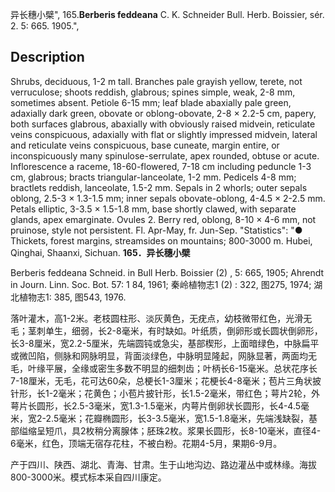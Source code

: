 异长穗小檗",
165.**Berberis feddeana** C. K. Schneider Bull. Herb. Boissier, sér. 2. 5: 665. 1905.",

## Description
Shrubs, deciduous, 1-2 m tall. Branches pale grayish yellow, terete, not verruculose; shoots reddish, glabrous; spines simple, weak, 2-8 mm, sometimes absent. Petiole 6-15 mm; leaf blade abaxially pale green, adaxially dark green, obovate or oblong-obovate, 2-8 × 2.2-5 cm, papery, both surfaces glabrous, abaxially with obviously raised midvein, reticulate veins conspicuous, adaxially with flat or slightly impressed midvein, lateral and reticulate veins conspicuous, base cuneate, margin entire, or inconspicuously many spinulose-serrulate, apex rounded, obtuse or acute. Inflorescence a raceme, 18-60-flowered, 7-18 cm including peduncle 1-3 cm, glabrous; bracts triangular-lanceolate, 1-2 mm. Pedicels 4-8 mm; bractlets reddish, lanceolate, 1.5-2 mm. Sepals in 2 whorls; outer sepals oblong, 2.5-3 × 1.3-1.5 mm; inner sepals obovate-oblong, 4-4.5 × 2-2.5 mm. Petals elliptic, 3-3.5 × 1.5-1.8 mm, base shortly clawed, with separate glands, apex emarginate. Ovules 2. Berry red, oblong, 8-10 × 4-6 mm, not pruinose, style not persistent. Fl. Apr-May, fr. Jun-Sep.
  "Statistics": "● Thickets, forest margins, streamsides on mountains; 800-3000 m. Hubei, Qinghai, Shaanxi, Sichuan.
**165．异长穗小檗**

Berberis feddeana Schneid. in Bull Herb. Boissier (2) , 5: 665, 1905; Ahrendt in Journ. Linn. Soc. Bot. 57: 1 84, 1961; 秦岭植物志1 (2) : 322, 图275, 1974; 湖北植物志1: 385, 图543, 1976.

落叶灌木，高1-2米。老枝圆柱形、淡灰黄色，无疣点，幼枝微带红色，光滑无毛；茎刺单生，细弱，长2-8毫米，有时缺如。叶纸质，倒卵形或长圆状倒卵形，长3-8厘米，宽2.2-5厘米，先端圆钝或急尖，基部楔形，上面暗绿色，中脉扁平或微凹陷，侧脉和网脉明显，背面淡绿色，中脉明显隆起，网脉显著，两面均无毛，叶缘平展，全缘或密生多数不明显的细刺齿；叶柄长6-15毫米。总状花序长7-18厘米，无毛，花可达60朵，总梗长1-3厘米；花梗长4-8毫米；苞片三角状披针形，长1-2毫米；花黄色；小苞片披针形，长1.5-2毫米，带红色；萼片2轮，外萼片长圆形，长2.5-3毫米，宽1.3-1.5毫米，内萼片倒卵状长圆形，长4-4.5毫米，宽2-2.5毫米；花瓣椭圆形，长3-3.5毫米，宽1.5-1.8毫米，先端浅缺裂，基部缢缩呈短爪，具2枚稍分离腺体；胚珠2枚。浆果长圆形，长8-10毫米，直径4-6毫米，红色，顶端无宿存花柱，不被白粉。花期4-5月，果期6-9月。

产于四川、陕西、湖北、青海、甘肃。生于山地沟边、路边灌丛中或林缘。海拔800-3000米。模式标本采自四川康定。
